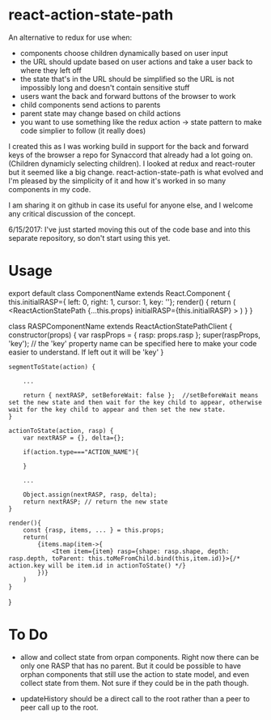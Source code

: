 # react-action-state-path
An alternative to redux for use when: 
* components choose children dynamically based on user input
* the URL should update based on user actions and take a user back to where they left off
* the state that's in the URL should be simplified so the URL is not impossibly long and doesn't contain sensitive stuff
* users want the back and forward buttons of the browser to work
* child components send actions to parents
* parent state may change based on child actions
* you want to use something like the redux action -> state pattern to make code simplier to follow (it really does)

I created this as I was working build in support for the back and forward keys of the browser a repo for Synaccord that already had a lot going on.  (Children dynamicly selecting children). I looked at redux and react-router but it seemed like a big change.  react-action-state-path is what evolved and I'm pleased by the simplicity of it and how it's worked in so many components in my code.  

I am sharing it on github in case its useful for anyone else, and I welcome any critical discussion of the concept.  


6/15/2017: I've just started moving this out of the code base and into this separate repository, so don't start using this yet.

# Usage

export default class ComponentName extends React.Component {
    this.initialRASP={ left: 0, right: 1, cursor: 1, key: ''};
    render() {
        return (
            <ReactActionStatePath {...this.props} initialRASP={this.initialRASP} >
                <RASPComponentName />
            </ReactActionStatePath>
        )
    }
}

class RASPComponentName extends ReactActionStatePathClient {
    constructor(props) {
        var raspProps = { rasp: props.rasp };
        super(raspProps, 'key');  // the 'key' property name can be specified here to make your code easier to understand. If left out it will be 'key'
    }

    segmentToState(action) {

        ...

        return { nextRASP, setBeforeWait: false };  //setBeforeWait means set the new state and then wait for the key child to appear, otherwise wait for the key child to appear and then set the new state.
    }
    
    actionToState(action, rasp) {
        var nextRASP = {}, delta={};

        if(action.type==="ACTION_NAME"){
            
        }

        ...

        Object.assign(nextRASP, rasp, delta);
        return nextRASP; // return the new state
    }

    render(){
        const {rasp, items, ... } = this.props;
        return(
            {items.map(item->{
                <Item item={item} rasp={shape: rasp.shape, depth: rasp.depth, toParent: this.toMeFromChild.bind(this,item.id)}>{/* action.key will be item.id in actionToState() */}
            })}
        )
    }
}



# To Do
* allow and collect state from orpan components. Right now there can be only one RASP that has no parent. But it could be possible to have orphan components that still use the action to state model, and even collect state from them.  Not sure if they could be in the path though.

* updateHistory should be a direct call to the root rather than a peer to peer call up to the root.

